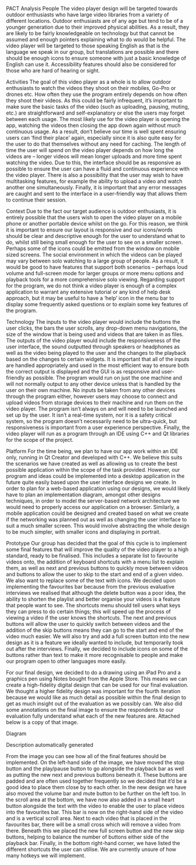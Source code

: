 PACT Analysis People The video player design will be targeted towards outdoor enthusiasts who have large video libraries from a variety of different locations. Outdoor enthusiasts are of any age but tend to be of a younger generation due to their improved physical abilities. As a result, they are likely to be fairly knowledgeable on technology but that cannot be assumed and enough pointers explaining what to do would be helpful. The video player will be targeted to those speaking English as that is the language we speak in our group, but translations are possible and there should be enough icons to ensure someone with just a basic knowledge of English can use it. Accessibility features should also be considered for those who are hard of hearing or sight.

Activities The goal of this video player as a whole is to allow outdoor enthusiasts to watch the videos they shoot on their mobiles, Go-Pro or drones etc. How often they use the program entirely depends on how often they shoot their videos. As this could be fairly infrequent, it’s important to make sure the basic tasks of the video (such as uploading, pausing, muting, etc.) are straightforward and self-explanatory or else the users may forget between each usage. The most likely use for the video player is opening the app, watching the videos then closing the app down again without much continuous usage. As a result, don’t believe our time is well spent ensuring users can ‘find their place’ again, especially since it is also quite easy for the user to do that themselves without any need for caching. The length of time the user will spend on the video player depends on how long the videos are – longer videos will mean longer uploads and more time spent watching the video. Due to this, the interface should be as responsive as possible to ensure the user can have a fluid and continuous experience with the video player. There is also a possibility that the user may wish to have multitasking features, for example the ability to upload a video and watch another one simultaneously. Finally, it is important that any error messages are caught and sent to the interface in a user-friendly way that allows them to continue their session.

Context Due to the fact our target audience is outdoor enthusiasts, it is entirely possible that the users wish to open the video player on a mobile phone or another portable device whilst on the go. For this reason, we think it is important to ensure our layout is responsive and our icons/words should be clear and descriptive enough for the user to understand what to do, whilst still being small enough for the user to see on a smaller screen. Perhaps some of the icons could be emitted from the window on mobile sized screens. The social environment in which the videos can be played may vary between solo watching to a large group of people. As a result, it would be good to have features that support both scenarios – perhaps loud volume and full-screen mode for larger groups or more menu options and playback tools for a more comprehensive solo viewing. Regarding support for the program, we do not think a video player is enough of a complex application to warrant any extensive tutorial or any kind of help desk approach, but it may be useful to have a ‘help’ icon in the menu bar to display some frequently asked questions or to explain some key features of the program.

Technology The inputs to the video player would include the buttons the user clicks, the bars the user scrolls, any drop-down menu navigations, the size of the window that is being used and videos that are taken in as files. The outputs of the video player would include the responsiveness of the user interface, the sound outputted through speakers or headphones as well as the video being played to the user and the changes to the playback based on the changes to certain widgets. It is important that all of the inputs are handled appropriately and used in the most efficient way to ensure both the correct output is displayed and the GUI is as responsive and user-friendly as possible. The program would run on just the one machine and will not normally output to any other device unless that is handled by the user on their own machine. No inputs be taken from any other devices through the program either, however users may choose to connect and upload videos from storage devices to their machine and run them on the video player. The program isn’t always on and will need to be launched and set up by the user. It isn’t a real-time system, nor it is a safety critical system, so the program doesn’t necessarily need to be ultra-quick, but responsiveness is important from a user experience perspective. Finally, the video player will run as a program through an IDE using C++ and Qt libraries for the scope of the project.

Platform For the time being, we plan to have our app work within an IDE only, running in Qt Creator and developed with C++. We believe this suits the scenarios we have created as well as allowing us to create the best possible application within the scope of the task provided. However, our program and ideas could be implemented into a desktop application in the future quite easily based upon the user interface designs we create. In order to plan for a web-based application using our designs, we would likely have to plan an implementation diagram, amongst other designs techniques, in order to model the server-based network architecture we would need to properly access our application on a browser. Similarly, a mobile application could be designed and created based on what we create if the networking was planned out as well as changing the user interface to suit a much smaller screen. This would involve abstracting the whole design to be much simpler, with smaller icons and displaying in portrait.

Prototype Our group has decided that the goal of this cycle is to implement some final features that will improve the quality of the video player to a high standard, ready to be finalised. This includes a separate list to favourite videos onto, the addition of keyboard shortcuts with a menu list to explain them, as well as next and previous buttons to quickly move between videos and buttons to allow the user to skip to the start and end of a given video. We also want to replace some of the text with icons. We decided upon implementing the favourites bar because from the previous evaluative interviews we realised that although the delete button was a poor idea, the ability to shorten the playlist and better organise your videos is a feature that people want to see. The shortcuts menu should tell users what keys they can press to do certain things; this will speed up the process of viewing a video if the user knows the shortcuts. The next and previous buttons will allow the user to quickly switch between videos and the addition of the skip buttons means they can go to the start and end of the video much easier. We will also try and add a full screen button into the new design as it is a feature we ideally wanted to include, but temporarily took out after the interviews. Finally, we decided to include icons on some of the buttons rather than text to make it more recognisable to people and make our program open to other languages more easily.

For our final design, we decided to do a drawing using an iPad Pro and a graphics pen using Notes bought from the Apple Store. This means we can create a high-fidelity digital design that can be used for our final evaluation. We thought a higher fidelity design was important for the fourth iteration because we would like as much detail as possible within the final design to get as much insight out of the evaluation as we possibly can. We also did some annotations on the final image to ensure the respondents to our evaluation fully understand what each of the new features are. Attached below is a copy of that image.

Diagram

Description automatically generated

From the image you can see how all of the final features should be implemented. On the left-hand side of the image, we have moved the stop button and the play/pause button to go alongside the playback bar as well as putting the new next and previous buttons beneath it. These buttons are padded and are often used together frequently so we decided that it’d be a good idea to place them close by to each other. In the new design we have also moved the volume bar and mute button to be further on the left too. In the scroll area at the bottom, we have now also added in a small heart button alongside the text with the video to enable the user to place videos into the favourites bar. This bar is now on the right-hand side of the video and is a vertical scroll area. Next to each video that is placed in the favourites bar, there will be a small cross which will remove a video from there. Beneath this we placed the new full screen button and the new skip buttons, helping to balance the number of buttons either side of the playback bar. Finally, in the bottom right-hand corner, we have listed the different shortcuts the user can utilise. We are currently unsure of how many hotkeys we will implement.
